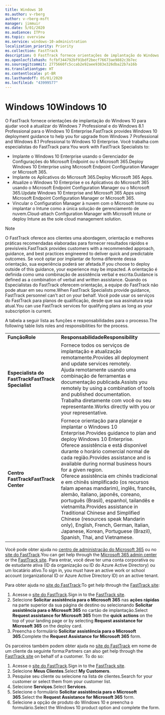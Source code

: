 ```yaml
---
title: Windows 10
ms.author: v-rberg
author: v-rberg-msft
manager: jimmuir
ms.date: 5/01/2020
ms.audience: ITPro
ms.topic: overview
ms.service: windows-10-administration
localization_priority: Priority
ms.collection: FastTrack
description: O FastTrack fornece orientações de implantação do Windows 10 para ajudar você a atualizar do Windows 7 Professional e do Windows 8.1 Professional para o Windows 10 Enterprise.
ms.openlocfilehash: fcfbf344792bf91bdf2becf76673ae9882c3b7ec
ms.sourcegitcommit: 2775660fc5ccab2e92aee9383e326dba22b7a16b
ms.translationtype: HT
ms.contentlocale: pt-BR
ms.lasthandoff: 05/01/2020
ms.locfileid: "43999577"
---
```

# <a name="windows-10"></a><span data-ttu-id="55f52-103">Windows 10</span><span class="sxs-lookup"><span data-stu-id="55f52-103">Windows 10</span></span>

<span data-ttu-id="55f52-104">O FastTrack fornece orientações de implantação do Windows 10 para ajudar você a atualizar do Windows 7 Professional e do Windows 8.1 Professional para o Windows 10 Enterprise.</span><span class="sxs-lookup"><span data-stu-id="55f52-104">FastTrack provides Windows 10 deployment guidance to help you for upgrade from Windows 7 Professional and Windows 8.1 Professional to Windows 10 Enterprise.</span></span> <span data-ttu-id="55f52-105">Você trabalha com especialistas do FastTrack para:</span><span class="sxs-lookup"><span data-stu-id="55f52-105">You work with FastTrack Specialists to:</span></span>

- <span data-ttu-id="55f52-106">Implante o Windows 10 Enterprise usando o Gerenciador de Configurações do Microsoft Endpoint ou o Microsoft 365.</span><span class="sxs-lookup"><span data-stu-id="55f52-106">Deploy Windows 10 Enterprise using Microsoft Endpoint Configuration Manager or Microsoft 365.</span></span>
- <span data-ttu-id="55f52-107">Implante os Aplicativos do Microsoft 365.</span><span class="sxs-lookup"><span data-stu-id="55f52-107">Deploy Microsoft 365 Apps.</span></span> 
- <span data-ttu-id="55f52-108">Atualize o Windows 10 Enterprise e os Aplicativos do Microsoft 365 usando o Microsoft Endpoint Configuration Manager ou o Microsoft 365.</span><span class="sxs-lookup"><span data-stu-id="55f52-108">Update Windows 10 Enterprise and Microsoft 365 Apps using Microsoft Endpoint Configuration Manager or Microsoft 365.</span></span>
- <span data-ttu-id="55f52-109">Vincular o Configuration Manager à nuvem com o Microsoft Intune ou implantar o Intune como a única solução de gerenciamento de nuvem.</span><span class="sxs-lookup"><span data-stu-id="55f52-109">Cloud-attach Configuration Manager with Microsoft Intune or deploy Intune as the sole cloud management solution.</span></span>
  
> [!NOTE]
> <span data-ttu-id="55f52-110">O FastTrack oferece aos clientes uma abordagem, orientação e melhores práticas recomendadas elaboradas para fornecer resultados rápidos e previsíveis.</span><span class="sxs-lookup"><span data-stu-id="55f52-110">FastTrack provides customers with a recommended approach, guidance, and best practices engineered to deliver quick and predictable outcomes.</span></span> <span data-ttu-id="55f52-111">Se você optar por implantar de forma diferente dessa orientação, sua experiência poderá ser afetada.</span><span class="sxs-lookup"><span data-stu-id="55f52-111">If you choose to deploy outside of this guidance, your experience may be impacted.</span></span> <span data-ttu-id="55f52-112">A orientação é definida como uma combinação de assistência verbal e escrita.</span><span class="sxs-lookup"><span data-stu-id="55f52-112">Guidance is defined as a combination of verbal and written assistance.</span></span> <span data-ttu-id="55f52-113">Quando os Especialistas do FastTrack oferecem orientação, a equipe do FastTrack não pode atuar em seu nome.</span><span class="sxs-lookup"><span data-stu-id="55f52-113">When FastTrack Specialists provide guidance, FastTrack personnel can't act on your behalf.</span></span> <span data-ttu-id="55f52-114">Você pode usar os serviços do FastTrack para planos de qualificação, desde que sua assinatura seja atual.</span><span class="sxs-lookup"><span data-stu-id="55f52-114">You can use FastTrack services for qualifying plans as long as your subscription is current.</span></span>  
    
<span data-ttu-id="55f52-115">A tabela a seguir lista as funções e responsabilidades para o processo.</span><span class="sxs-lookup"><span data-stu-id="55f52-115">The following table lists roles and responsibilities for the process.</span></span>

|||
|:-----|:-----|
|<span data-ttu-id="55f52-116">**Função**</span><span class="sxs-lookup"><span data-stu-id="55f52-116">**Role**</span></span> <br/> |<span data-ttu-id="55f52-117">**Responsabilidade**</span><span class="sxs-lookup"><span data-stu-id="55f52-117">**Responsibility**</span></span> <br/> |
|<span data-ttu-id="55f52-118">**Especialista do FastTrack**</span><span class="sxs-lookup"><span data-stu-id="55f52-118">**FastTrack Specialist**</span></span> <br/> |<span data-ttu-id="55f52-119">Fornece todos os serviços de implantação e atualização remotamente.</span><span class="sxs-lookup"><span data-stu-id="55f52-119">Provides all deployment and update services remotely.</span></span>  <br/> <span data-ttu-id="55f52-120">Ajuda remotamente usando uma combinação de ferramentas e documentação publicada.</span><span class="sxs-lookup"><span data-stu-id="55f52-120">Assists you remotely by using a combination of tools and published documentation.</span></span> <br/> <span data-ttu-id="55f52-121">Trabalha diretamente com você ou seu representante.</span><span class="sxs-lookup"><span data-stu-id="55f52-121">Works directly with you or your representative.</span></span>|
|<span data-ttu-id="55f52-122">**Centro FastTrack**</span><span class="sxs-lookup"><span data-stu-id="55f52-122">**FastTrack Center**</span></span>  <br/> |<span data-ttu-id="55f52-123">Fornece orientação para planejar e implantar o Windows 10 Enterprise.</span><span class="sxs-lookup"><span data-stu-id="55f52-123">Provides guidance to plan and deploy Windows 10 Enterprise.</span></span>   <br/> <span data-ttu-id="55f52-124">Oferece assistência e está disponível durante o horário comercial normal de cada região.</span><span class="sxs-lookup"><span data-stu-id="55f52-124">Provides assistance and is available during normal business hours for a given region.</span></span> <br/> <span data-ttu-id="55f52-125">Oferece assistência em chinês tradicional e em chinês simplificado (os recursos falam apenas mandarim), inglês, francês, alemão, italiano, japonês, coreano, português (Brasil), espanhol, tailandês e vietnamita.</span><span class="sxs-lookup"><span data-stu-id="55f52-125">Provides assistance in Traditional Chinese and Simplified Chinese (resources speak Mandarin only), English, French, German, Italian, Japanese, Korean, Portuguese (Brazil), Spanish, Thai, and Vietnamese.</span></span>|
 
<span data-ttu-id="55f52-126">Você pode obter ajuda no [centro de administração do Microsoft 365](https://go.microsoft.com/fwlink/?linkid=2032704) ou no [site do FastTrack](https://go.microsoft.com/fwlink/?linkid=780698).</span><span class="sxs-lookup"><span data-stu-id="55f52-126">You can get help through the [Microsoft 365 admin center](https://go.microsoft.com/fwlink/?linkid=2032704) or the [FastTrack site](https://go.microsoft.com/fwlink/?linkid=780698).</span></span> <span data-ttu-id="55f52-127">Para entrar, você deve ter uma conta corporativa ou de estudante ativa (ID da organização ou ID do Azure Active Directory) ou um locatário ativo.</span><span class="sxs-lookup"><span data-stu-id="55f52-127">To sign in, you must have an active work or school account (organizational ID or Azure Active Directory ID) on an active tenant.</span></span> 

<span data-ttu-id="55f52-128">Para obter ajuda no [site do FastTrack](https://go.microsoft.com/fwlink/?linkid=780698):</span><span class="sxs-lookup"><span data-stu-id="55f52-128">To get help through the [FastTrack site](https://go.microsoft.com/fwlink/?linkid=780698):</span></span> 
1.    <span data-ttu-id="55f52-129">Acesse o [site do FastTrack](https://go.microsoft.com/fwlink/?linkid=780698).</span><span class="sxs-lookup"><span data-stu-id="55f52-129">Sign in to the [FastTrack site](https://go.microsoft.com/fwlink/?linkid=780698).</span></span> 
2.    <span data-ttu-id="55f52-130">Selecione **Solicitar assistência para o Microsoft 365** nas **ações rápidas** na parte superior da sua página de destino ou selecionando **Solicitar assistência para o Microsoft 365** no cartão de implantação.</span><span class="sxs-lookup"><span data-stu-id="55f52-130">Select **Request assistance for Microsoft 365** from the **quick actions** on the top of your landing page or by selecting **Request assistance for Microsoft 365** on the deploy card.</span></span>
3.    <span data-ttu-id="55f52-131">Preencha o formulário **Solicitar assistência para o Microsoft 365**.</span><span class="sxs-lookup"><span data-stu-id="55f52-131">Complete the **Request Assistance for Microsoft 365** form.</span></span>
  
<span data-ttu-id="55f52-p104">Os parceiros também podem obter ajuda no [site do FastTrack](https://go.microsoft.com/fwlink/?linkid=780698) em nome de um cliente da seguinte forma:</span><span class="sxs-lookup"><span data-stu-id="55f52-p104">Partners can also get help through the [FastTrack site](https://go.microsoft.com/fwlink/?linkid=780698) on behalf of a customer. To do so:</span></span>
1.    <span data-ttu-id="55f52-134">Acesse o [site do FastTrack](https://go.microsoft.com/fwlink/?linkid=780698).</span><span class="sxs-lookup"><span data-stu-id="55f52-134">Sign in to the [FastTrack site](https://go.microsoft.com/fwlink/?linkid=780698).</span></span> 
2.    <span data-ttu-id="55f52-135">Selecione **Meus Clientes**.</span><span class="sxs-lookup"><span data-stu-id="55f52-135">Select **My Customers**.</span></span>
3.    <span data-ttu-id="55f52-136">Pesquise seu cliente ou selecione na lista de clientes.</span><span class="sxs-lookup"><span data-stu-id="55f52-136">Search for your customer or select them from your customer list.</span></span>
4.    <span data-ttu-id="55f52-137">Selecione **Serviços**.</span><span class="sxs-lookup"><span data-stu-id="55f52-137">Select **Services**.</span></span>
5.    <span data-ttu-id="55f52-138">Selecione o formulário **Solicitar assistência para o Microsoft 365**.</span><span class="sxs-lookup"><span data-stu-id="55f52-138">Select the **Request Assistance for Microsoft 365** form.</span></span>
6.    <span data-ttu-id="55f52-139">Selecione a opção de produto do Windows 10 e preencha o formulário.</span><span class="sxs-lookup"><span data-stu-id="55f52-139">Select the Windows 10 product option and complete the form.</span></span>
 
